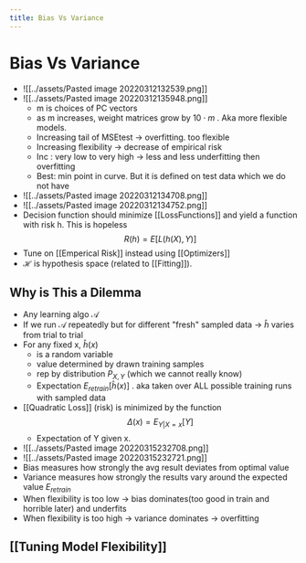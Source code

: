 ```yaml
---
title: Bias Vs Variance
---
```


# Bias Vs Variance
- ![[../assets/Pasted image 20220312132539.png]]
- ![[../assets/Pasted image 20220312135948.png]]
	- m is choices of PC vectors
	- as m increases, weight matrices grow by $10\cdot m$ . Aka more flexible models.
	- Increasing tail of MSEtest -> overfitting. too flexible
	- Increasing flexibility -> decrease of empirical risk
	- Inc : very low to very high -> less and less underfitting then overfitting
	- Best: min point in curve. But it is defined on test data which we do not have
- ![[../assets/Pasted image 20220312134708.png]]
- ![[../assets/Pasted image 20220312134752.png]]
- Decision function should minimize [[LossFunctions]] and yield a function with risk h. This is hopeless $$R(h) = E[L(h(X), Y)]$$
- Tune on [[Emperical Risk]] instead using [[Optimizers]]
- $\mathcal{H}$ is hypothesis space (related to [[Fitting]]).
## Why is This a Dilemma
- Any learning algo $\mathcal{A}$
- If we run $\mathcal{A}$ repeatedly but for different "fresh" sampled data -> $\hat h$ varies from trial to trial
- For any fixed x, $\hat h(x)$
	- is a random variable
	- value determined by drawn training samples
	- rep by distribution $P_{X,Y}$  (which we cannot really know)
	- Expectation $E_{retrain}[\hat h(x)]$ . aka taken over ALL possible training runs with sampled data
- [[Quadratic Loss]] (risk) is minimized by the function $$\Delta(x) = E_{Y|X=x}[Y]$$
	- Expectation of Y given x.
- ![[../assets/Pasted image 20220315232708.png]]
- ![[../assets/Pasted image 20220315232721.png]]
- Bias measures how strongly the avg result deviates from optimal value
- Variance measures how strongly the results vary around the expected value $E_{retrain}$
- When flexibility is too low -> bias dominates(too good in train and horrible later) and underfits
- When flexibility is too high -> variance dominates -> overfitting
## [[Tuning Model Flexibility]]













